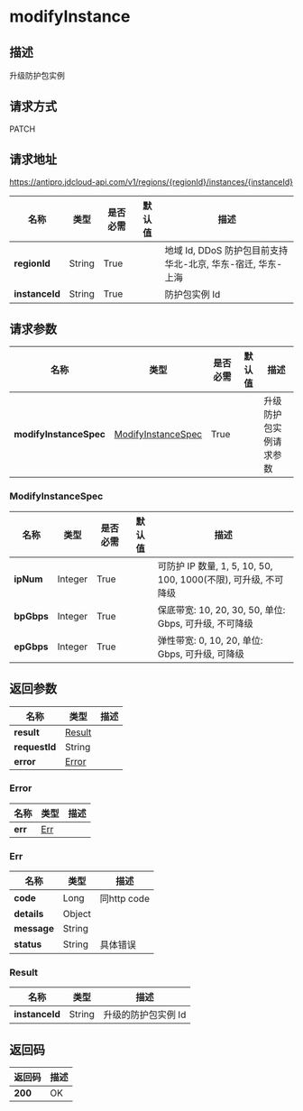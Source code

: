 # modifyInstance


## 描述
升级防护包实例

## 请求方式
PATCH

## 请求地址
https://antipro.jdcloud-api.com/v1/regions/{regionId}/instances/{instanceId}

|名称|类型|是否必需|默认值|描述|
|---|---|---|---|---|
|**regionId**|String|True| |地域 Id, DDoS 防护包目前支持华北-北京, 华东-宿迁, 华东-上海|
|**instanceId**|String|True| |防护包实例 Id|

## 请求参数
|名称|类型|是否必需|默认值|描述|
|---|---|---|---|---|
|**modifyInstanceSpec**|[ModifyInstanceSpec](modifyinstance#modifyinstancespec)|True| |升级防护包实例请求参数|

### <div id="modifyinstancespec">ModifyInstanceSpec</div>
|名称|类型|是否必需|默认值|描述|
|---|---|---|---|---|
|**ipNum**|Integer|True| |可防护 IP 数量, 1, 5, 10, 50, 100, 1000(不限), 可升级, 不可降级|
|**bpGbps**|Integer|True| |保底带宽: 10, 20, 30, 50, 单位: Gbps, 可升级, 不可降级|
|**epGbps**|Integer|True| |弹性带宽: 0, 10, 20, 单位: Gbps, 可升级, 可降级|

## 返回参数
|名称|类型|描述|
|---|---|---|
|**result**|[Result](modifyinstance#result)| |
|**requestId**|String| |
|**error**|[Error](modifyinstance#error)| |

### <div id="error">Error</div>
|名称|类型|描述|
|---|---|---|
|**err**|[Err](modifyinstance#err)| |
### <div id="err">Err</div>
|名称|类型|描述|
|---|---|---|
|**code**|Long|同http code|
|**details**|Object| |
|**message**|String| |
|**status**|String|具体错误|
### <div id="result">Result</div>
|名称|类型|描述|
|---|---|---|
|**instanceId**|String|升级的防护包实例 Id|

## 返回码
|返回码|描述|
|---|---|
|**200**|OK|
